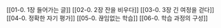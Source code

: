 [[01-0. 1장 들어가는 글]]
[[02-0. 2장 잔을 비우다]]
[[03-0. 3장 긴 여정을 걷다]]
[[04-0. 정확한 자기 평가]]
[[05-0. 끊임없는 학습]]
[[06-0. 학습 과정의 구성]]